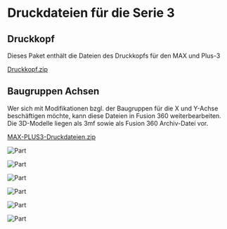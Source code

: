 # **Druckdateien für die Serie 3**

## **Druckkopf**

Dieses Paket enthält die Dateien des Druckkopfs für den MAX und Plus-3

[Druckkopf.zip](https://github.com/leadustin/QIDI-up2date/files/14607226/Druckkopf.zip)

## **Baugruppen Achsen**

Wer sich mit Modifikationen bzgl. der Baugruppen für die X und Y-Achse beschäftigen möchte, kann diese Dateien in Fusion 360 weiterbearbeiten.
Die 3D-Modelle liegen als 3mf sowie als Fusion 360 Archiv-Datei vor.

[MAX-PLUS3-Druckdateien.zip](https://github.com/leadustin/QIDI-up2date/files/14607074/MAX-PLUS3-Druckdateien.zip)

![Part](/../main/images/part1.png)

![Part](/../main/images/part2.png)

![Part](/../main/images/part3.png)

![Part](/../main/images/part4.png)

![Part](/../main/images/part5.png)

![Part](/../main/images/part6.png)
